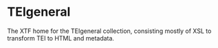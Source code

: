 # TEIgeneral
The XTF home for the TEIgeneral collection, consisting mostly of XSL to transform TEI to HTML and metadata.
